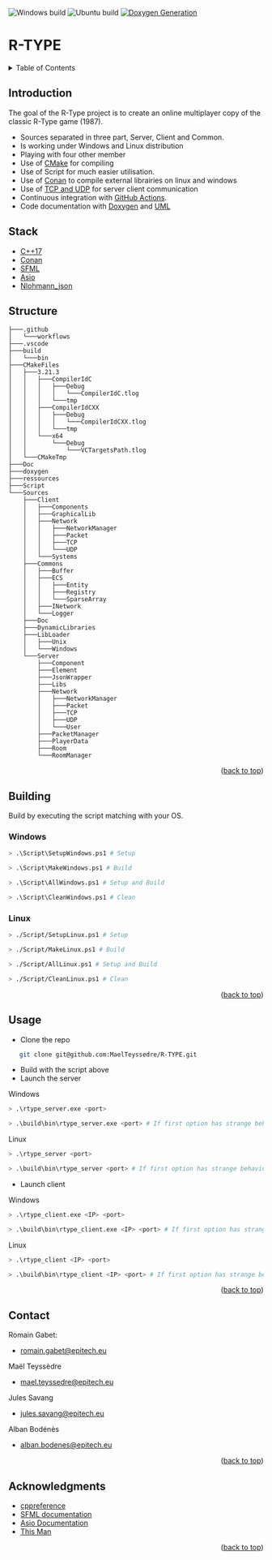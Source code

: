![Windows build](https://github.com/MaelTeyssedre/R-TYPE/actions/workflows/R-TYPE_Windows.yml/badge.svg)
![Ubuntu build](https://github.com/MaelTeyssedre/R-TYPE/actions/workflows/R-TYPE_Ubuntu.yml/badge.svg)
[![Doxygen Generation](https://github.com/MaelTeyssedre/R-TYPE/actions/workflows/Doxygen.yml/badge.svg)](https://maelteyssedre.github.io/R-TYPE)
<div id="top"></div>

# R-TYPE

<details>
   <summary>Table of Contents</summary>
   <ol>
      <li><a href="#Introduction">Introduction</a></li>
      <li><a href="#Stack">Stack</a></li>
      <li><a href="#Structure">Structure</a></li>
      <li><a href="#Building">Building</a></li>
      <li><a href="#Usage">Usage</a></li>
      <li><a href="#Contact">Contact</a></li>
      <li><a href="#Acknowledgments">Acknowledgments</a></li>
   </ol>
</details>

## Introduction

The goal of the R-Type project is to create an online multiplayer
   copy of the classic R-Type game (1987).
   
   
   -   Sources separated in three part, Server, Client and Common.
   -   Is working under Windows and Linux distribution
   -   Playing with four other member
   -   Use of [CMake](https://cmake.org/) for compiling
   -   Use of Script for much easier utilisation.
   -   Use of [Conan](https://conan.io/) to compile external librairies on linux and windows
   -   Use of [TCP and UDP](https://github.com/MaelTeyssedre/R-TYPE/blob/main/Sources/Doc/rfc.txt) for server client communication
   -   Continuous integration with [GitHub Actions](https://github.com/features/actions).
   -   Code documentation with [Doxygen](https://maelteyssedre.github.io/R-TYPE) and [UML]()

## Stack
   
   - [C++17](https://en.cppreference.com/w/cpp/17)
   - [Conan](https://conan.io/)
   - [SFML](https://www.sfml-dev.org/)
   - [Asio](https://think-async.com/Asio/)
   - [Nlohmann_json](https://github.com/nlohmann/json)

## Structure

``` text
├───.github
│   └───workflows
├───.vscode
├───build
│   └───bin
├───CMakeFiles
│   ├───3.21.3
│   │   ├───CompilerIdC
│   │   │   ├───Debug
│   │   │   │   └───CompilerIdC.tlog
│   │   │   └───tmp
│   │   ├───CompilerIdCXX
│   │   │   ├───Debug
│   │   │   │   └───CompilerIdCXX.tlog
│   │   │   └───tmp
│   │   └───x64
│   │       └───Debug
│   │           └───VCTargetsPath.tlog
│   └───CMakeTmp
├───Doc
├───doxygen
├───ressources
├───Script
└───Sources
    ├───Client
    │   ├───Components
    │   ├───GraphicalLib
    │   ├───Network
    │   │   ├───NetworkManager
    │   │   ├───Packet
    │   │   ├───TCP
    │   │   └───UDP
    │   └───Systems
    ├───Commons
    │   ├───Buffer
    │   ├───ECS
    │   │   ├───Entity
    │   │   ├───Registry
    │   │   └───SparseArray
    │   ├───INetwork
    │   └───Logger
    ├───Doc
    ├───DynamicLibraries
    ├───LibLoader
    │   ├───Unix
    │   └───Windows
    └───Server
        ├───Component
        ├───Element
        ├───JsonWrapper
        ├───Libs
        ├───Network
        │   ├───NetworkManager
        │   ├───Packet
        │   ├───TCP
        │   ├───UDP
        │   └───User
        ├───PacketManager
        ├───PlayerData
        ├───Room
        └───RoomManager
```

<p align="right">(<a href="#top">back to top</a>)</p>

## Building

Build by executing the script matching with your OS.

### Windows

``` bash
> .\Script\SetupWindows.ps1 # Setup

> .\Script\MakeWindows.ps1 # Build

> .\Script\AllWindows.ps1 # Setup and Build

> .\Script\CleanWindows.ps1 # Clean
```

### Linux

``` bash
> ./Script/SetupLinux.ps1 # Setup

> ./Script/MakeLinux.ps1 # Build

> ./Script/AllLinux.ps1 # Setup and Build

> ./Script/CleanLinux.ps1 # Clean
```

<p align="right">(<a href="#top">back to top</a>)</p>

## Usage

   -  Clone the repo
``` bash
   git clone git@github.com:MaelTeyssedre/R-TYPE.git
```
   
   -  Build with the script above
   -  Launch the server

Windows

``` bash
> .\rtype_server.exe <port>

> .\build\bin\rtype_server.exe <port> # If first option has strange behaviour
```
Linux

``` bash
> .\rtype_server <port>

> .\build\bin\rtype_server <port> # If first option has strange behaviour
```

   -  Launch client

Windows
   
``` bash
> .\rtype_client.exe <IP> <port>

> .\build\bin\rtype_client.exe <IP> <port> # If first option has strange behaviour
```

Linux
   
``` bash
> .\rtype_client <IP> <port>

> .\build\bin\rtype_client <IP> <port> # If first option has strange behaviour
```

<p align="right">(<a href="#top">back to top</a>)</p>

## Contact

Romain Gabet:
   - romain.gabet@epitech.eu

Maël Teyssèdre 
   - mael.teyssedre@epitech.eu

Jules Savang 
   - jules.savang@epitech.eu

Alban Bodénès 
   - alban.bodenes@epitech.eu

<p align="right">(<a href="#top">back to top</a>)</p>

## Acknowledgments

   -  [cppreference](https://en.cppreference.com/w/)
   -  [SFML documentation](https://www.sfml-dev.org/)
   -  [Asio Documentation](https://think-async.com/Asio/Documentation.html)
   -  [This Man](https://github.com/romanosaurus/babel/commits?author=Eldriann)

<p align="right">(<a href="#top">back to top</a>)</p>
